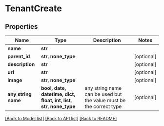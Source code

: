 # TenantCreate


## Properties
Name | Type | Description | Notes
------------ | ------------- | ------------- | -------------
**name** | **str** |  | 
**parent_id** | **str, none_type** |  | [optional] 
**description** | **str** |  | [optional] 
**url** | **str** |  | [optional] 
**image** | **str, none_type** |  | [optional] 
**any string name** | **bool, date, datetime, dict, float, int, list, str, none_type** | any string name can be used but the value must be the correct type | [optional]

[[Back to Model list]](../README.md#documentation-for-models) [[Back to API list]](../README.md#documentation-for-api-endpoints) [[Back to README]](../README.md)



